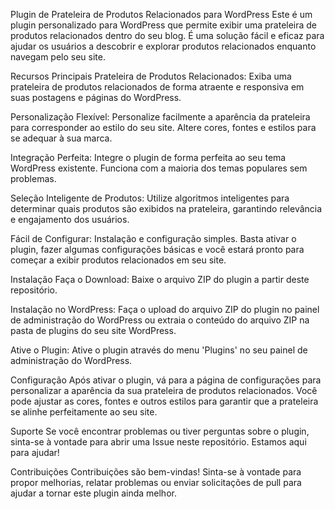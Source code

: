 Plugin de Prateleira de Produtos Relacionados para WordPress
Este é um plugin personalizado para WordPress que permite exibir uma prateleira de produtos relacionados dentro do seu blog. É uma solução fácil e eficaz para ajudar os usuários a descobrir e explorar produtos relacionados enquanto navegam pelo seu site.

Recursos Principais
Prateleira de Produtos Relacionados: Exiba uma prateleira de produtos relacionados de forma atraente e responsiva em suas postagens e páginas do WordPress.

Personalização Flexível: Personalize facilmente a aparência da prateleira para corresponder ao estilo do seu site. Altere cores, fontes e estilos para se adequar à sua marca.

Integração Perfeita: Integre o plugin de forma perfeita ao seu tema WordPress existente. Funciona com a maioria dos temas populares sem problemas.

Seleção Inteligente de Produtos: Utilize algoritmos inteligentes para determinar quais produtos são exibidos na prateleira, garantindo relevância e engajamento dos usuários.

Fácil de Configurar: Instalação e configuração simples. Basta ativar o plugin, fazer algumas configurações básicas e você estará pronto para começar a exibir produtos relacionados em seu site.

Instalação
Faça o Download: Baixe o arquivo ZIP do plugin a partir deste repositório.

Instalação no WordPress: Faça o upload do arquivo ZIP do plugin no painel de administração do WordPress ou extraia o conteúdo do arquivo ZIP na pasta de plugins do seu site WordPress.

Ative o Plugin: Ative o plugin através do menu 'Plugins' no seu painel de administração do WordPress.

Configuração
Após ativar o plugin, vá para a página de configurações para personalizar a aparência da sua prateleira de produtos relacionados. Você pode ajustar as cores, fontes e outros estilos para garantir que a prateleira se alinhe perfeitamente ao seu site.

Suporte
Se você encontrar problemas ou tiver perguntas sobre o plugin, sinta-se à vontade para abrir uma Issue neste repositório. Estamos aqui para ajudar!

Contribuições
Contribuições são bem-vindas! Sinta-se à vontade para propor melhorias, relatar problemas ou enviar solicitações de pull para ajudar a tornar este plugin ainda melhor.
